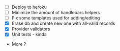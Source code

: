 - [ ] Deploy to heroku
- [ ] Minimize the amount of handlebars helpers
- [ ] Fix some templates used for adding/editing
- [x] Erase db and create new one with all-valid records
- [x] Provider validators
- [x] Unit tests - kinda
- More ?
